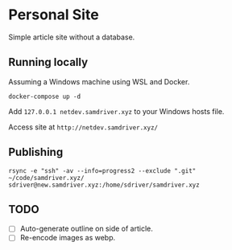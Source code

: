 # Personal Site
Simple article site without a database.

## Running locally
Assuming a Windows machine using WSL and Docker.

`docker-compose up -d`

Add `127.0.0.1 netdev.samdriver.xyz` to your Windows hosts file.

Access site at `http://netdev.samdriver.xyz/`

## Publishing
```
rsync -e "ssh" -av --info=progress2 --exclude ".git" ~/code/samdriver.xyz/ sdriver@new.samdriver.xyz:/home/sdriver/samdriver.xyz
```

## TODO
- [ ] Auto-generate outline on side of article.
- [ ] Re-encode images as webp.
